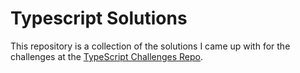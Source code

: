 # Typescript Solutions

This repository is a collection of the solutions I came up with for the challenges at the [TypeScript Challenges Repo](https://github.com/type-challenges/type-challenges).
